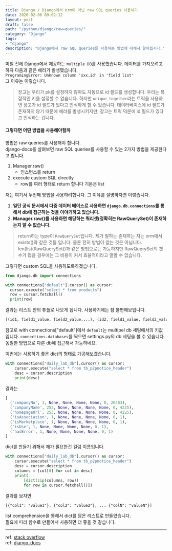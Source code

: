 ```yaml
---
title: Django / Django에서 orm이 아닌 raw SQL queries 사용하기
date: 2020-02-06 09:02:12
layout: post
draft: false
path: "/python/django/raw=queries/"
category: "Django"
tags:
- "django"
description: "Django에서 raw SQL queries를 사용하는 방법에 대해서 알아봅시다."
---
```

며칠 전에 Django에서 제공하는 `multiple DB`를 사용했습니다.
데이터를 가져오려고 하자 다음과 같은 에러가 발생했습니다.<br>
`ProgramingError: Unknown column 'xxx.id' in 'field list'`<br>
그 이유는 이렇습니다.
> 장고는 우리가 pk를 설정하지 않아도 자동으로 id 필드를 생성합니다.
> 우리는 복잡적인 키를 설정할 수 없습니다. 하지만 `unique_together`라는 트릭을 사용하면 장고가 id 필드가 있다고 인식하게 할 수 있습니다.
> 데이터베이스에 id 필드가 존재하지 않기 때문에 에러를 발생시키지만, 장고는 트릭 덕분에 id 필드가 있다고 인식하는 겁니다.

#### 그렇다면 어떤 방법을 사용해야할까

방법은 raw queries를 사용해야 합니다.<br>
django-docs를 살펴보면 raw SQL queries를 사용할 수 있는 2가지 방법을 제공한다고 합니다.
1. Manager.raw()
    - 인스턴스를 return
2. execute custom SQL directly
    - row를 여러 형태로 return 합니다 기본은 list

저는 여기서 두번째 방법을 사용하려합니다. 그 이유를 설명하자면 이렇습니다.
1. **일단 공식 문서에서 다중 데이터 베이스르 사용하면 `django.db.connections`를 통해서 db에 접근하는 것을 이야기하고 있습니다.**
2. **Manager.raw()를 사용하면 해당하는 쿼리셋(정확히는 RawQuerySet)이 존재하는지 알 수 없습니다.**<br>
> return하는 type이 `RawQuerySet`입니다. 제가 말하는 존재하는 지는 orm에서 exists()와 같은 것들 입니다.
> 물론 전혀 방법이 없는 것은 아닙니다. len(list(RawQuerySet))과 같은 방법으로는 가능하지만 RawQuerySet의 갯수가 많을 경우에는 그 비용이 커서 효율적이라고 말할 수 없습니다.

그렇다면 custom SQL을 사용하도록하겠습니다.

```python
from django.db import connections

with connections["default"].cursor() as cursor:
  cursor.execute("select * from products")
  row = cursor.fetchall()
  print(row)
```
결과는 리스트 안의 튜플로 나오게 됩니다. 사용하기에는 참 불편해보입니다.
```python
[(id1, field1_value, field2_value....), (id2, field1_value, field2_value)...(idN, field1_value, field2_value)]
```
참고로 with connections["default"]에서 `default`는 multipel db 세팅에서의 키값입니다.
`connections.databases`를 찍으면 settings.py의 db 세팅을 볼 수 있습니다.
동일한 방법으로 다른 db에 접근해서 가능하네요.<br>

이번에는 사용하기 좋은 dict의 형태로 가공해보겠습니다.
```python
with connections["daily_lab_db"].cursor() as cursor:
    cursor.execute("select * from tb_p2pnotice_header")
    desc = cursor.description
    print(desc)
```
결과는
```python
[
  ('companyNo', 3, None, None, None, None, 0, 20483),
  ('companyName', 253, None, None, None, None, 0, 4225),
  ('homepageUrl', 253, None, None, None, None, 0, 4225),
  ('isAssociation', 1, None, None, None, None, 0, 1),
  ('isMarketplace', 1, None, None, None, None, 0, 1),
  ('isUse', 1, None, None, None, None, 0, 1),
  ('hasError', 1, None, None, None, None, 0, 1)
]
```
dict를 만들기 위해서 제가 필요한건 컬럼 이름입니다.
```python
with connections["daily_lab_db"].cursor() as cursor:
    cursor.execute("select * from tb_p2pnotice_header")
    desc = cursor.description
    columns = [col[0] for col in desc]
    print(
        [dict(zip(columns, row))
        for row in cursor.fetchall()])
```
결과를 보자면
```pyhon
[{"col1": "value1"}, {"col2": "value2"}, ... {"colN": "valueN"}]
```
list comprehension을 통해서 dict를 담은 리스트로 만들었습니다.<br>
필요에 따라 함수로 만들어서 사용하면 더 좋을 것 같습니다.

---
ref: [stack overflow](https://stackoverflow.com/questions/42968154/unknown-column-modelname-id-in-field-list)<br>
ref: [django-docs](https://docs.djangoproject.com/en/2.2/topics/db/sql/)
